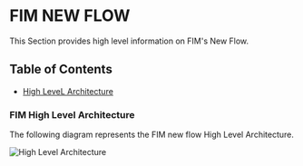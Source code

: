 # FIM NEW FLOW

This Section provides high level information on FIM's New Flow.

## Table of Contents
- [High LeveL Architecture](#highLevelArchitecture)


### FIM High Level Architecture  <a name="highLevelArchitecture"></a>
The following diagram represents the FIM new flow High Level Architecture.

![High Level Architecture](media/ProductChangeListener.svg)




